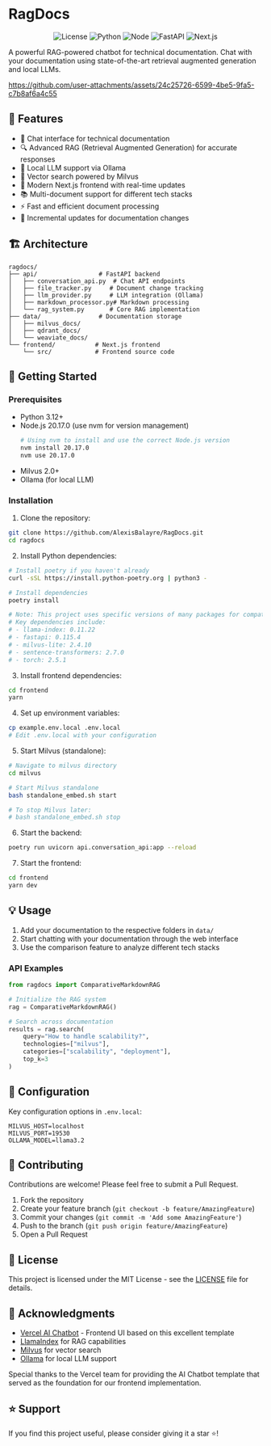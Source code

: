 # RagDocs

<div align="center">

![License](https://img.shields.io/badge/license-MIT-blue.svg)
![Python](https://img.shields.io/badge/python-3.12%2B-blue)
![Node](https://img.shields.io/badge/node-20.17.0-green)
![FastAPI](https://img.shields.io/badge/FastAPI-0.115.4-teal)
![Next.js](https://img.shields.io/badge/Next.js-14-black)

</div>

A powerful RAG-powered chatbot for technical documentation. Chat with your documentation using state-of-the-art retrieval augmented generation and local LLMs.

https://github.com/user-attachments/assets/24c25726-6599-4be5-9fa5-c7b8af6a4c55

## 🌟 Features

- 🤖 Chat interface for technical documentation
- 🔍 Advanced RAG (Retrieval Augmented Generation) for accurate responses
- 💾 Local LLM support via Ollama
- 🎯 Vector search powered by Milvus
- 🚀 Modern Next.js frontend with real-time updates
- 📚 Multi-document support for different tech stacks
- ⚡ Fast and efficient document processing
- 🔄 Incremental updates for documentation changes

## 🏗️ Architecture

```
ragdocs/
├── api/                 # FastAPI backend
│   ├── conversation_api.py  # Chat API endpoints
│   ├── file_tracker.py     # Document change tracking
│   ├── llm_provider.py     # LLM integration (Ollama)
│   ├── markdown_processor.py# Markdown processing
│   └── rag_system.py       # Core RAG implementation
├── data/                # Documentation storage
│   ├── milvus_docs/    
│   ├── qdrant_docs/    
│   └── weaviate_docs/  
└── frontend/           # Next.js frontend
    └── src/            # Frontend source code
```

## 🚀 Getting Started

### Prerequisites

- Python 3.12+
- Node.js 20.17.0 (use nvm for version management)
  ```bash
  # Using nvm to install and use the correct Node.js version
  nvm install 20.17.0
  nvm use 20.17.0
  ```
- Milvus 2.0+
- Ollama (for local LLM)

### Installation

1. Clone the repository:
```bash
git clone https://github.com/AlexisBalayre/RagDocs.git
cd ragdocs
```

2. Install Python dependencies:
```bash
# Install poetry if you haven't already
curl -sSL https://install.python-poetry.org | python3 -

# Install dependencies
poetry install

# Note: This project uses specific versions of many packages for compatibility.
# Key dependencies include:
# - llama-index: 0.11.22
# - fastapi: 0.115.4
# - milvus-lite: 2.4.10
# - sentence-transformers: 2.7.0
# - torch: 2.5.1
```

3. Install frontend dependencies:
```bash
cd frontend
yarn
```

4. Set up environment variables:
```bash
cp example.env.local .env.local
# Edit .env.local with your configuration
```

5. Start Milvus (standalone):
```bash
# Navigate to milvus directory
cd milvus

# Start Milvus standalone
bash standalone_embed.sh start

# To stop Milvus later:
# bash standalone_embed.sh stop
```

6. Start the backend:
```bash
poetry run uvicorn api.conversation_api:app --reload
```

7. Start the frontend:
```bash
cd frontend
yarn dev
```

## 💡 Usage

1. Add your documentation to the respective folders in `data/`
2. Start chatting with your documentation through the web interface
3. Use the comparison feature to analyze different tech stacks

### API Examples

```python
from ragdocs import ComparativeMarkdownRAG

# Initialize the RAG system
rag = ComparativeMarkdownRAG()

# Search across documentation
results = rag.search(
    query="How to handle scalability?",
    technologies=["milvus"],
    categories=["scalability", "deployment"],
    top_k=3
)
```

## 🔧 Configuration

Key configuration options in `.env.local`:

```env
MILVUS_HOST=localhost
MILVUS_PORT=19530
OLLAMA_MODEL=llama3.2
```

## 🤝 Contributing

Contributions are welcome! Please feel free to submit a Pull Request.

1. Fork the repository
2. Create your feature branch (`git checkout -b feature/AmazingFeature`)
3. Commit your changes (`git commit -m 'Add some AmazingFeature'`)
4. Push to the branch (`git push origin feature/AmazingFeature`)
5. Open a Pull Request

## 📝 License

This project is licensed under the MIT License - see the [LICENSE](LICENSE) file for details.

## 🙏 Acknowledgments

- [Vercel AI Chatbot](https://github.com/vercel/ai-chatbot) - Frontend UI based on this excellent template
- [LlamaIndex](https://github.com/jerryjliu/llama_index) for RAG capabilities
- [Milvus](https://github.com/milvus-io/milvus) for vector search
- [Ollama](https://github.com/jmorganca/ollama) for local LLM support

Special thanks to the Vercel team for providing the AI Chatbot template that served as the foundation for our frontend implementation.

## ⭐ Support

If you find this project useful, please consider giving it a star ⭐️!

